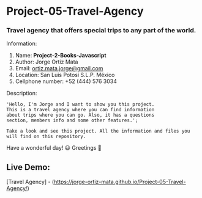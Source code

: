 # Project-05-Travel-Agency
### Travel agency that offers special trips to any part of the world.

Information:

1. Name: **Project-2-Books-Javascript**
2. Author: Jorge Ortiz Mata
3. Email: ortiz.mata.jorge@gmail.com
4. Location: San Luis Potosí S.L.P. México
5. Cellphone number: +52 (444) 576 3034

Description: 

	'Hello, I'm Jorge and I want to show you this project. 
	This is a travel agency where you can find information
   	about trips where you can go. Also, it has a questions
   	section, members info and some other features.';
   
   	Take a look and see this project. All the information and files you
	will find on this repository.

Have a wonderful day! :smiley:
Greetings :love_you_gesture:

## Live Demo:

[Travel Agency] - (https://jorge-ortiz-mata.github.io/Project-05-Travel-Agency/)
